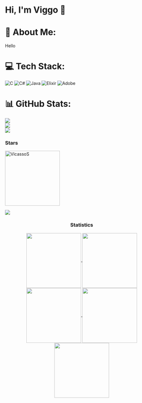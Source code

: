 
<!--
**VicassoS/VicassoS** is a ✨ _special_ ✨ repository because its `README.md` (this file) appears on your GitHub profile.

Here are some ideas to get you started:

- 🔭 I’m currently working on ...
- 🌱 I’m currently learning ...
- 👯 I’m looking to collaborate on ...
- 🤔 I’m looking for help with ...
- 💬 Ask me about ...
- 📫 How to reach me: ...
- 😄 Pronouns: ...
- ⚡ Fun fact: ...
-->

<h1 align="left">Hi, I'm Viggo 👋</h1>

###

# 💫 About Me:
Hello


# 💻 Tech Stack:
![C](https://img.shields.io/badge/c-%2300599C.svg?style=for-the-badge&logo=c&logoColor=white) ![C#](https://img.shields.io/badge/c%23-%23239120.svg?style=for-the-badge&logo=csharp&logoColor=white) ![Java](https://img.shields.io/badge/java-%23ED8B00.svg?style=for-the-badge&logo=openjdk&logoColor=white) ![Elixir](https://img.shields.io/badge/elixir-%234B275F.svg?style=for-the-badge&logo=elixir&logoColor=white) ![Adobe](https://img.shields.io/badge/adobe-%23FF0000.svg?style=for-the-badge&logo=adobe&logoColor=white)
# 📊 GitHub Stats:
![](https://github-readme-stats.vercel.app/api?username=VicassoS&theme=dark&hide_border=false&include_all_commits=false&count_private=false)<br/>
![](https://github-readme-streak-stats.herokuapp.com/?user=VicassoS&theme=dark&hide_border=false)<br/>
![](https://github-readme-stats.vercel.app/api/top-langs/?username=VicassoS&theme=dark&hide_border=false&include_all_commits=false&count_private=false&layout=compact)



<h3 align="left">Stars</h3>
<p><img align="center" height="180em" src="https://github-readme-streak-stats.herokuapp.com/?user=VicassoS&theme=dark" alt="VicassoS" /></p>

<img src="https://user-images.githubusercontent.com/73097560/115834477-dbab4500-a447-11eb-908a-139a6edaec5c.gif"><h3 align="center">Statistics</h3>
<div align="center">
<a href="https://github.com/VicassoS">
<img align="center" src="http://github-profile-summary-cards.vercel.app/api/cards/stats?username=VicassoS&theme=2077" height="180em" />
<img align="center" src="http://github-profile-summary-cards.vercel.app/api/cards/most-commit-language?username=VicassoS&theme=2077" height="180em" />
<img align="center" src="http://github-profile-summary-cards.vercel.app/api/cards/repos-per-language?username=VicassoS&theme=2077" height="180em" />
<img align="center" src="http://github-profile-summary-cards.vercel.app/api/cards/productive-time?username=VicassoS&theme=2077" height="180em" />
<img align="center" src="http://github-profile-summary-cards.vercel.app/api/cards/profile-details?username=VicassoS&theme=2077" height="180em" />
</div>
